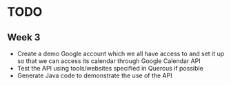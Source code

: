 # TODO
## Week 3
- Create a demo Google account which we all have access to and set it up so that we can access its calendar through Google Calendar API
- Test the API using tools/websites specified in Quercus if possible
- Generate Java code to demonstrate the use of the API
